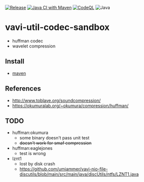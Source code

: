 [![Release](https://jitpack.io/v/umjammer/vavi-util-codec-sandbox.svg)](https://jitpack.io/#umjammer/vavi-util-codec-sandbox)
[![Java CI with Maven](https://github.com/umjammer/vavi-util-codec-sandbox/actions/workflows/maven.yml/badge.svg)](https://github.com/umjammer/vavi-util-codec-sandbox/actions/workflows/maven.yml)
[![CodeQL](https://github.com/umjammer/vavi-util-codec-sandbox/actions/workflows/codeql-analysis.yml/badge.svg)](https://github.com/umjammer/vavi-util-codec-sandbox/actions/workflows/codeql-analysis.yml)
![Java](https://img.shields.io/badge/Java-17-b07219)

# vavi-util-codec-sandbox

 - huffman codec
 - wavelet compression

## Install

 * [maven](https://jitpack.io/#umjammer/vavi-util-codec-sandbox)

## References

 * http://www.toblave.org/soundcompression/
 * https://okumuralab.org/~okumura/compression/huffman/

## TODO

 * huffman:okumura
   * some binary doesn't pass unit test
   * ~~doesn't work for smaf compression~~
 * huffman:eaglejones
   * test is wrong
 * lznt1
   * lost by disk crash
   * https://github.com/umjammer/vavi-nio-file-discutils/blob/main/src/main/java/discUtils/ntfs/LZNT1.java
